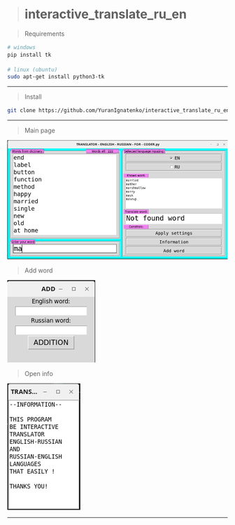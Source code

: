 > # interactive_translate_ru_en

> Requirements

```bash
# windows
pip install tk

# linux (ubuntu)
sudo apt-get install python3-tk

```

---

> Install

```bash
git clone https://github.com/YuranIgnatenko/interactive_translate_ru_en.git
```

---

> Main page

![](staTic/im_main.png)

> Add word

![](static/im_add.png)

> Open info

![](static/im_info.png)

---
